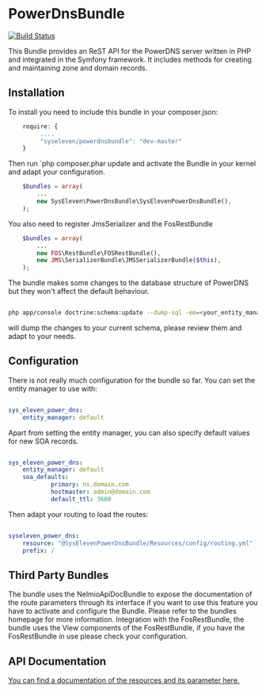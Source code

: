 PowerDnsBundle
==============

[![Build Status](https://travis-ci.org/syseleven/PowerDnsBundle.svg?branch=master)](https://travis-ci.org/syseleven/PowerDnsBundle)

This Bundle provides an ReST API for the PowerDNS server written in PHP and integrated in the Symfony framework. It includes methods for creating and maintaining zone and domain records.

Installation
------------
To install you need to include this bundle in your composer.json:

```javascript
    require: {
         ....
         "syseleven/powerdnsbundle": "dev-master"
    }
```
Then run `php composer.phar update and activate the Bundle in your kernel and adapt your configuration.

```php
    $bundles = array(
        ...
        new SysEleven\PowerDnsBundle\SysElevenPowerDnsBundle(),
    );
````
You also need to register JmsSerializer and the FosRestBundle

```php
    $bundles = array(
        ...
        new FOS\RestBundle\FOSRestBundle(),
        new JMS\SerializerBundle\JMSSerializerBundle($this),
    );
````

The bundle makes some changes to the database structure of PowerDNS but they won't affect the default behaviour.

```sh

php app/console doctrine:schema:update --dump-sql -em=<your_entity_manager>

```

will dump the changes to your current schema, please review them and adapt to your needs.

Configuration
-------------

There is not really much configuration for the bundle so far. You can set the entity manager to use with:

```yaml

sys_eleven_power_dns:
    entity_manager: default

```

Apart from setting the entity manager, you can also specify default values for new SOA records.

```yaml

sys_eleven_power_dns:
    entity_manager: default
    soa_defaults:
            primary: ns.domain.com
            hostmaster: admin@domain.com
            default_ttl: 3600

```

Then adapt your routing to load the routes:

```yaml

syseleven_power_dns:
    resource: "@SysElevenPowerDnsBundle/Resources/config/routing.yml"
    prefix: /

```

Third Party Bundles
-------------------

The bundle uses the NelmioApiDocBundle to expose the documentation of the route parameters through its interface if you want to use this feature you have to activate and configure the Bundle. Please refer to the bundles homepage for more information.
Integration with the FosRestBundle, the bundle uses the View components of the FosRestBundle, if you have the FosRestBundle in use please check your configuration.



API Documentation
-----------------

[You can find a documentation of the resources and its parameter here.](Resources/doc/api.md)

